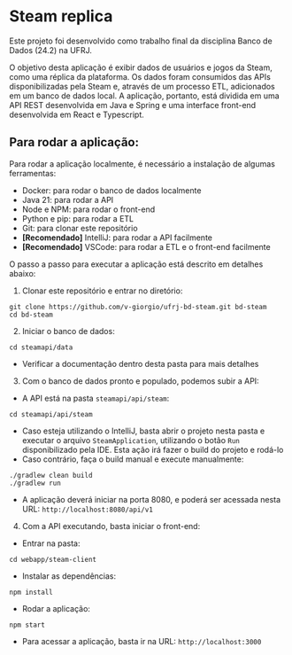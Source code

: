 # Steam replica

Este projeto foi desenvolvido como trabalho final da disciplina Banco de Dados (24.2) na UFRJ.

O objetivo desta aplicação é exibir dados de usuários e jogos da Steam, como uma réplica da plataforma. Os dados foram consumidos das APIs disponibilizadas pela Steam e, através de um processo ETL, adicionados em um banco de dados local. A aplicação, portanto, está dividida em uma API REST desenvolvida em Java e Spring e uma interface front-end desenvolvida em React e Typescript.

## Para rodar a aplicação:

Para rodar a aplicação localmente, é necessário a instalação de algumas ferramentas:
- Docker: para rodar o banco de dados localmente
- Java 21: para rodar a API
- Node e NPM: para rodar o front-end
- Python e pip: para rodar a ETL
- Git: para clonar este repositório
- **[Recomendado]** IntelliJ: para rodar a API facilmente
- **[Recomendado]** VSCode: para rodar a ETL e o front-end facilmente

O passo a passo para executar a aplicação está descrito em detalhes abaixo:

1. Clonar este repositório e entrar no diretório:
```
git clone https://github.com/v-giorgio/ufrj-bd-steam.git bd-steam
cd bd-steam
```

2. Iniciar o banco de dados:
```
cd steamapi/data
```
- Verificar a documentação dentro desta pasta para mais detalhes

3. Com o banco de dados pronto e populado, podemos subir a API:
- A API está na pasta `steamapi/api/steam`:
```
cd steamapi/api/steam
```

- Caso esteja utilizando o IntelliJ, basta abrir o projeto nesta pasta e executar o arquivo `SteamApplication`, utilizando o botão `Run` disponibilizado pela IDE. Esta ação irá fazer o build do projeto e rodá-lo
- Caso contrário, faça o build manual e execute manualmente:
```
./gradlew clean build
./gradlew run
```
- A aplicação deverá iniciar na porta 8080, e poderá ser acessada nesta URL: `http://localhost:8080/api/v1`

4. Com a API executando, basta iniciar o front-end:
- Entrar na pasta:
```
cd webapp/steam-client
```
- Instalar as dependências:
```
npm install
```
- Rodar a aplicação:
```
npm start 
```
- Para acessar a aplicação, basta ir na URL: `http://localhost:3000`


